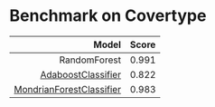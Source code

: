# Benchmark on Covertype

| Model | Score |
| -----:|:----- |
| RandomForest | 0.991 |
| [AdaboostClassifier](AdaBoostClassifier/) |0.822 |
| [MondrianForestClassifier](scikit-garden-MondrianForestClassifier/) | 0.983 |
